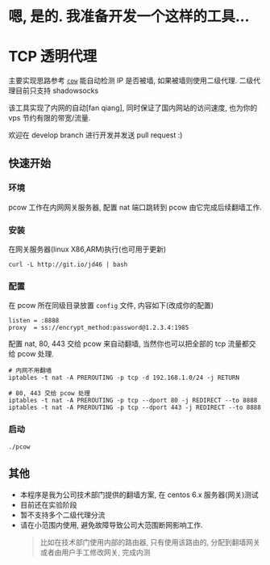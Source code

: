 # 嗯, 是的. 我准备开发一个这样的工具...

# TCP 透明代理

主要实现思路参考 [`cow`](https://github.com/cyfdecyf/cow) 能自动检测 IP 是否被墙, 如果被墙则使用二级代理. 二级代理目前只支持 shadowsocks

该工具实现了内网的自动[fan qiang], 同时保证了国内网站的访问速度, 也为你的 vps 节约有限的带宽/流量.

欢迎在 develop branch 进行开发并发送 pull request :)

## 快速开始

### 环境

pcow 工作在内网网关服务器, 配置 nat 端口跳转到 pcow 由它完成后续翻墙工作.

### 安装

在网关服务器(linux X86,ARM)执行(也可用于更新)
```
curl -L http://git.io/jd46 | bash
```

### 配置
在 pcow 所在同级目录放置 `config` 文件, 内容如下(改成你的配置)

```
listen = :8888
proxy  = ss://encrypt_method:password@1.2.3.4:1985
```

配置 nat, 80, 443 交给 pcow 来自动翻墙, 当然你也可以把全部的 tcp 流量都交给 pcow 处理.

```
# 内网不用翻墙
iptables -t nat -A PREROUTING -p tcp -d 192.168.1.0/24 -j RETURN

# 80, 443 交给 pcow 处理
iptables -t nat -A PREROUTING -p tcp --dport 80 -j REDIRECT --to 8888
iptables -t nat -A PREROUTING -p tcp --dport 443 -j REDIRECT --to 8888
```

### 启动

```
./pcow
```

## 其他

* 本程序是我为公司技术部门提供的翻墙方案, 在 centos 6.x 服务器(网关)测试
* 目前还在实验阶段
* 暂不支持多个二级代理分流
* 请在小范围内使用, 避免故障导致公司大范围断网影响工作.
  > 比如在技术部门使用内部的路由器, 只有使用该路由的, 分配到翻墙网关
  > 或者由用户手工修改网关, 完成内测



